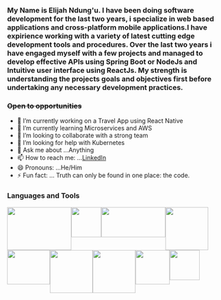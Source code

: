 
### My Name is Elijah Ndung'u. I have been doing software development for the last two years, i specialize in web based applications and cross-platform mobile applications.I have expirience working with a variety of latest cutting edge development tools and procedures. Over the last two years i have engaged myself with a few projects and managed to develop effective APIs using Spring Boot or NodeJs and Intuitive user interface using ReactJs. My strength is understanding the projects goals and objectives first before undertaking any necessary development practices.

### ~~Open to opportunities~~  

- 🔭 I’m currently working on a Travel App using React Native
- 🌱 I’m currently learning Microservices and AWS
- 👯 I’m looking to collaborate with a strong team
- 🤔 I’m looking for help with Kubernetes
- 💬 Ask me about ...Anything
- 📫 How to reach me: ...[LinkedIn](https://www.linkedin.com/in/elijah-ndung-u-472980192/)
- 😄 Pronouns: ...He/Him
- ⚡ Fun fact: ... Truth can only be found in one place: the code.


### Languages and Tools
<div style="display: flex; flex-wrap: wrap; ">
  <div>
<img src="https://cdn.pixabay.com/photo/2015/04/23/17/41/node-js-736399__340.png" width="150" height="100"/>
  </div>
    <div>
<img src="https://cdn.pixabay.com/photo/2015/04/23/17/41/javascript-736400__340.png" width="70" height="70"/>
  </div> 
      <div>
<img src="https://i1.wp.com/cdn-images-1.medium.com/max/2000/1*Ukhx76VQ8E6JXEW7xfIzSA.png?ssl=1" width="150" height="70"/>
  </div> 
  <div>
<img src="https://spring.io/images/spring-logo-9146a4d3298760c2e7e49595184e1975.svg" width="100" height="100"/>
  </div>  <div>
<img src="https://img.techentice.com/media/2020/06/docker.png" width="100" height="80"/>
  </div> 
  <div>
<img src="https://wac-cdn.atlassian.com/dam/jcr:c942540c-53ae-4357-bffa-ed37739d71b0/bitbucket-atlassian-logo.svg?cdnVersion=1479" width="100" height="100"/>
  </div>
    <div>
<img src="https://github.githubassets.com/images/modules/logos_page/Octocat.png" width="100" height="100"/>
  </div>
   <div>
<img src="https://d3r49iyjzglexf.cloudfront.net/logo-wordmark-26f8eaea9b0f6e13b90d3f4a8fd8fda31490f5af41daab98bbede45037682576.svg" width="80" height="80"/>
  </div>
  <div>
<img src="https://www.postgresql.org/media/img/about/press/elephant.png" width="70" height="70"/>
  </div>
</div>

